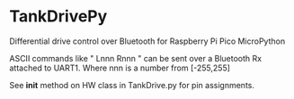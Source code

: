 # TankDrivePy
Differential drive control over Bluetooth for Raspberry Pi Pico MicroPython

ASCII commands like " Lnnn Rnnn " can be sent over a Bluetooth Rx attached
to UART1.  Where nnn is a number from [-255,255]

See __init__ method on HW class in TankDrive.py for pin assignments.


